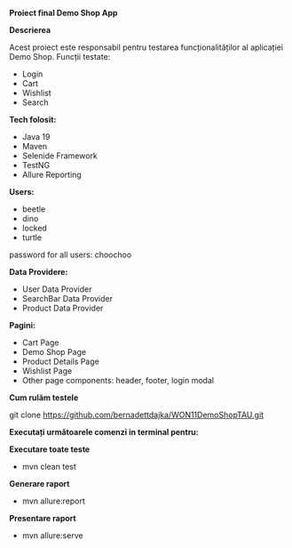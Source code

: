**Proiect final Demo Shop App**

**Descrierea**

Acest proiect este responsabil pentru testarea funcționalităților al aplicației Demo Shop. Funcții testate:

-   Login
-   Cart
-   Wishlist
-   Search

**Tech folosit:**

-   Java 19
-   Maven
-   Selenide Framework
-   TestNG
-   Allure Reporting

**Users:**

-   beetle
-   dino
-   locked
-   turtle

password for all users: choochoo

**Data Providere:**

-   User Data Provider
-   SearchBar Data Provider
-   Product Data Provider

**Pagini:**

-   Cart Page
-   Demo Shop Page
-   Product Details Page
-   Wishlist Page
-   Other page components: header, footer, login modal

**Cum rulăm testele**

git clone <https://github.com/bernadettdajka/WON11DemoShopTAU.git>

**Executați următoarele comenzi in terminal pentru:**

**Executare toate teste**

-   mvn clean test

**Generare raport**

-   mvn allure:report

**Presentare raport**

-   mvn allure:serve
